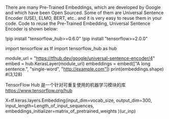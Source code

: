  There are many Pre-Trained Embeddings, which are developed by Google and which have been Open Sourced.
Some of them are Universal Sentence Encoder (USE), ELMO, BERT, etc.. and it is very easy to reuse them in your code.
Code to reuse the Pre-Trained Embedding, Universal Sentence Encoder is shown below:

  !pip install "tensorflow_hub>=0.6.0"
  !pip install "tensorflow>=2.0.0"

  import tensorflow as tf
  import tensorflow_hub as hub

  module_url = "https://tfhub.dev/google/universal-sentence-encoder/4"
  embed = hub.KerasLayer(module_url)
  embeddings = embed(["A long sentence.", "single-word",
                      "http://example.com"])
  print(embeddings.shape)  #(3,128)
  
  TensorFlow Hub 是一个针对可重复使用的机器学习模块的库
  https://www.tensorflow.org/hub
  
  X=tf.keras.layers.Embedding(input_dim=vocab_size,
                            output_dim=300,
                            input_length=Length_of_input_sequences,
                            embeddings_initializer=matrix_of_pretrained_weights
                            )(ur_inp)
  
  
  